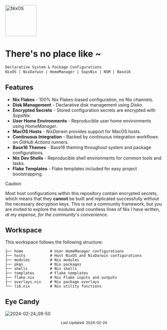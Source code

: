 [<img src="https://nixos.org/logo/nixos-logo-only-hires.png" width="100" alt="NixOS">](https://nixos.org)

# There's no place like ~

```ocaml
Declarative System & Package Configurations
NixOS | NixDarwin | HomeManager | SopsNix | NSM | Base16
```

## Features

- **Nix Flakes** - 100% Nix Flakes-based configuration, no Nix channels.
- **Disk Management** - Declarative disk management using _Disko_.
- **Encrypted Secrets** - Stored configuration secrets are encrypted with _SopsNix_.
- **User Home Environments** - Reproducible user home environments using _HomeManager_.
- **MacOS Hosts** - _NixDarwin_ provides support for MacOS hosts.
- **Continuous Integration** - Backed by continuous integration workflows on _GitHub Actions_ runners.
- **Base16 Themes** - Base16 theming throughout system and package configurations.
- **Nix Dev Shells** - Reproducible shell environments for common tools and tasks.
- **Flake Templates** - Flake templates included for easy project bootstrapping.

> [!CAUTION]
>
> Most host configurations within this repository contain encrypted secrets,
> which means that they **cannot** be built and replicated successfully without
> the necessary decryption keys. This is not a community framework, but you are
> invited to explore the modules and countless lines of Nix I have written, _at
> my expense, for the community's convenience_.

## Workspace

This workspace follows the following structure:

```
├── home            # User HomeManager configurations
├── hosts           # Host NixOS and NixDarwin configurations
├── modules         # Nix modules
├── pkgs            # Nix packages
├── shells          # Nix shells
├── templates       # Flake templates
├── flake.nix       # Nix Flake inputs and outputs
├── overlays.nix    # Nix package overlays
└── lib.nix         # Nix utility functions
```

## Eye Candy

![2024-02-24_09-50](https://github.com/dominicegginton/dotfiles/assets/28626241/658cfb6d-96aa-4692-ad0e-891c7a081a60)

<p align="center">
    <sub>Last Updated: 2024-02-24</sub>
</p>
